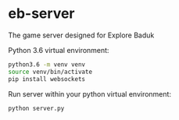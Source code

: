 # eb-server
The game server designed for Explore Baduk

Python 3.6 virtual environment:
```bash
python3.6 -m venv venv
source venv/bin/activate
pip install websockets
```

Run server within your python virtual environment:
```bash
python server.py
```